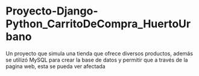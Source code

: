 # Proyecto-Django-Python_CarritoDeCompra_HuertoUrbano
Un proyecto que simula una tienda que ofrece diversos productos, además se utilizó MySQL para crear la base de datos y permitir que a través de la pagina web, esta se pueda ver afectada
